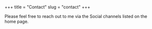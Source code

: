 +++
title = "Contact"
slug = "contact"
+++

Please feel free to reach out to me via the Social channels listed on the home page.